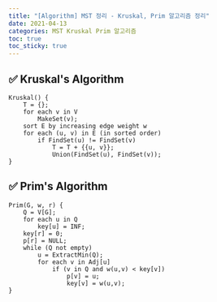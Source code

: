 ```yaml
---
title: "[Algorithm] MST 정리 - Kruskal, Prim 알고리즘 정리"
date: 2021-04-13
categories: MST Kruskal Prim 알고리즘
toc: true
toc_sticky: true
---
```


## :white_check_mark: Kruskal's Algorithm

    Kruskal() {
    	T = {};
    	for each v in V
    		MakeSet(v);
    	sort E by increasing edge weight w
    	for each (u, v) in E (in sorted order)
    		if FindSet(u) != FindSet(v)
    			T = T + {{u, v}};
    			Union(FindSet(u), FindSet(v));
    }
	

## :white_check_mark: Prim's Algorithm

	Prim(G, w, r) {
		Q = V[G];
		for each u in Q
			key[u] = INF;
		key[r] = 0;
		p[r] = NULL;
		while (Q not empty) 
			u = ExtractMin(Q);
			for each v in Adj[u]
				if (v in Q and w(u,v) < key[v])
					p[v] = u;
					key[v] = w(u,v);
	}
